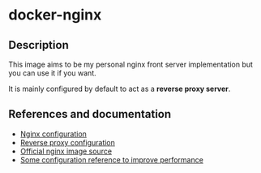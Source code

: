 # docker-nginx

## Description

This image aims to be my personal nginx front server implementation but you can use it if you want.

It is mainly configured by default to act as a **reverse proxy server**.

## References and documentation

* [Nginx configuration](http://wiki.nginx.org/FullExample)
* [Reverse proxy configuration](http://doc.ubuntu-fr.org/tutoriel/reverse_proxy_nginx)
* [Official nginx image source](https://github.com/nginxinc/docker-nginx/blob/master/Dockerfile)
* [Some configuration reference to improve performance](http://tweaked.io/guide/nginx/)
